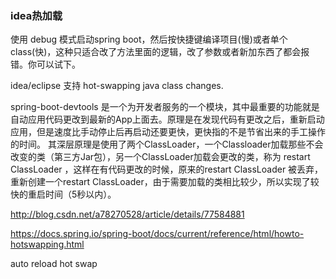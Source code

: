 
### idea热加载

使用 debug 模式启动spring boot，然后按快捷键编译项目(慢)或者单个class(快)，这种只适合改了方法里面的逻辑，改了参数或者新加东西了都会报错。你可以试下。

idea/eclipse 支持 hot-swapping java class changes.


spring-boot-devtools 是一个为开发者服务的一个模块，其中最重要的功能就是自动应用代码更改到最新的App上面去。原理是在发现代码有更改之后，重新启动应用，但是速度比手动停止后再启动还要更快，更快指的不是节省出来的手工操作的时间。 
其深层原理是使用了两个ClassLoader，一个Classloader加载那些不会改变的类（第三方Jar包），另一个ClassLoader加载会更改的类，称为 restart ClassLoader 
，这样在有代码更改的时候，原来的restart ClassLoader 被丢弃，重新创建一个restart ClassLoader，由于需要加载的类相比较少，所以实现了较快的重启时间（5秒以内）。



http://blog.csdn.net/a78270528/article/details/77584881


https://docs.spring.io/spring-boot/docs/current/reference/html/howto-hotswapping.html


auto reload
hot swap


